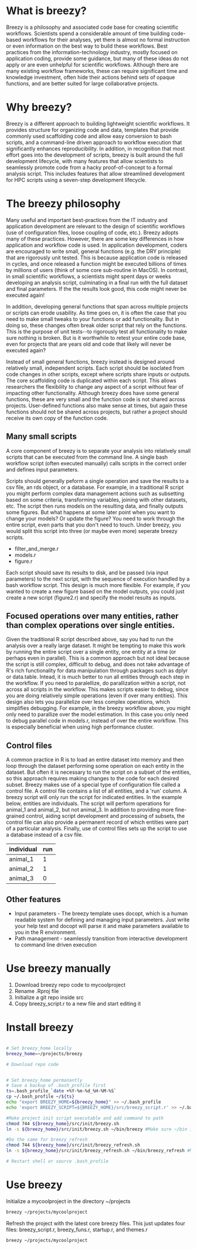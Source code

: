 # What is breezy?

Breezy is a philosophy and associated code base for creating scientific workflows. Scientists spend a considerable amount of time building code-based workflows for their analyses, yet there is almost no formal instruction or even information on the best way to build these workflows. Best practices from the information-technology industry, mostly focused on application coding, provide some guidance, but many of these ideas do not apply or are even unhelpful for scientific workflows. Although there are many existing workflow frameworks, these can require significant time and knowledge investment, often hide their actions behind sets of opaque functions, and are better suited for large collaborative projects. 

# Why breezy?

Breezy is a different approach to building lightweight scientific workflows. It provides structure for organizing code and data, templates that provide commonly used scaffolding code and allow easy conversion to bash scripts, and a command-line driven approach to workflow execution that significantly enhances reproducibility. In addition, in recognition that most effort goes into the development of scripts, breezy is built around the full development lifecycle, with many features that allow scientists to seamlessly promote code from a hacky proof-of-concept to a formal analysis script. This includes features that allow streamlined development for HPC scripts using a seven-step development lifecycle.

# The breezy philosophy

Many useful and important best-practices from the IT industry and application development are relevant to the design of scientific workflows (use of configuration files, loose coupling of code, etc.). Breezy adopts many of these practices. However, there are some key differences in how application and workflow code is used. In application development, coders are encouraged to write small, general functions (e.g. the DRY principle) that are rigorously unit tested. This is because application code is released in cycles, and once released a function might be executed billions of times by millions of users (think of some core sub-routine in MacOS). In contrast, in small scientific workflows, a scientists might spent days or weeks developing an analysis script, culminating in a final run with the full dataset and final parameters. If the the results look good, this code might never be executed again!

In addition, developing general functions that span across multiple projects or scripts can erode usability. As time goes on, it is often the case that you need to make small tweaks to your functions or add functionality. But in doing so, these changes often break older script that rely on the functions. This is the purpose of unit tests--to rigorously test all functionality to make sure nothing is broken. But is it worthwhile to retest your entire code base, even for projects that are years old and code that likely will never be executed again?

Instead of small general functions, breezy instead is designed around relatively small, independent scripts. Each script should be isoclated from code changes in other scripts, except where scripts share inputs or outputs. The core scaffolding code is duplicated within each script. This allows researchers the flexibility to change any aspect of a script without fear of impacting other functionality. Although breezy does have some general functions, these are very small and the function code is not shared across projects. User-defined functions also make sense at times, but again these functions should not be shared across projects, but rather a project should receive its own copy of the function code.

## Many small scripts

A core component of breezy is to separate your analysis into relatively small scripts that can be executed from the command line. A single bash workflow script (often executed manually) calls scripts in the correct order and defines input parameters.

Scripts should generally peform a single operation and save the results to a csv file, an rds object, or a database. For example, in a traditional R script you might perform complex data management actions such as subsetting based on some criteria, transforming variables, joining with other datasets, etc. The script then runs models on the resulting data, and finally outputs some figures. But what happens at some later point when you want to change your models? Or update the figure? You need to work through the entire script, even parts that you don't need to touch. Under breezy, you would split this script into three (or maybe even more) seperate breezy scripts.

* filter_and_merge.r
* models.r
* figure.r

Each script should save its results to disk, and be passed (via input parameters) to the next script, with the sequence of execution handled by a bash workflow script. This design is much more flexible. For example, if you wanted to create a new figure based on the model outputs, you could just create a new script (figure2.r) and specify the model results as inputs.

## Focused operations over many entities, rather than complex operations over single entities.

Given the traditional R script described above, say you had to run the analysis over a really large dataset. It might be tempting to make this work by running the entire script over a single entity, one entity at a time (or perhaps even in parallel). This is a common approach but not ideal because the script is still complex, difficult to debug, and does not take advantage of R's rich functionality for data manipulation through packages such as dplyr or data.table. Intead, it is much better to run all entities through each step in the workflow. If you need to paralellize, do parallization within a script, not across all scripts in the workflow. This makes scripts easier to debug, since you are doing relatively simple operations (even if over many entities). This design also lets you parallelize over less complex operations, which simplifies debugging. For example, in the breezy workflow above, you might only need to parallize over the model estimation. In this case you only need to debug parallel code in models.r, instead of over the entire workflow. This is especially beneficial when using high performance cluster.

## Control files

A common practice in R is to load an entire dataset into memory and then loop through the dataset performing some operation on each entity in the dataset. But often it is necessary to run the script on a subset of the entities, so this approach requires making changes to the code for each desired subset. Breezy makes use of a special type of configuration file called a control file. A control file contains a list of all entities, and a 'run' column. A breezy script will only run the script for indicated entities. In the example below, entities are individuals. The script will perform operations for animal_1 and animal_2, but not animal_3. In addition to providing more fine-grained control, aiding script development and processing of subsets, the control file can also provide a permanent record of which entities were part of a particular analysis. Finally, use of control files sets up the script to use a database instead of a csv file. 

| individual | run |
|------------|-----|
| animal_1 | 1 |
| animal_2 | 1 |
| animal_3 | 0 |


## Other features

* Input parameters - The breezy template uses docopt, which is a human readable system for defining and managing input parameters. Just write your help text and docopt will parse it and make parameters available to you in the R environment.
* Path management - seamlessly transition from interactive development to command line driven execution

# Use breezy manually

1) Download breezy repo code to mycoolproject
2) Rename .Rproj file
3) Initialize a git repo inside src
4) Copy breezy_script.r to a new file and start editing it

# Install breezy

```bash

# Set breezy_home locally
breezy_home=~/projects/breezy

# Download repo code


# Set breezy_home permanantly
# Save a backup of .bash_profile first
ts=.bash_profile_`date +%Y-%m-%d_%H-%M-%S`
cp ~/.bash_profile ~/${ts}
echo "export BREEZY_HOME=${breezy_home}" >> ~/.bash_profile
echo 'export BREEZY_SCRIPT=${BREEZY_HOME}/src/breezy_script.r' >> ~/.bash_profile

#Make project init script executable and add command to path
chmod 744 ${breezy_home}/src/init/breezy.sh
ln -s ${breezy_home}/src/init/breezy.sh ~/bin/breezy #Make sure ~/bin is in path

#Do the same for breezy_refresh
chmod 744 ${breezy_home}/src/init/breezy_refresh.sh
ln -s ${breezy_home}/src/init/breezy_refresh.sh ~/bin/breezy_refresh #Make sure ~/bin is in path

# Restart shell or source .bash_profile

```

# Use breezy

Initialize a mycoolproject in the directory ~/projects

```bash
breezy ~/projects/mycoolproject

```

Refresh the project with the latest core breezy files. This just updates four files: breezy_script.r, breezy_funs.r, startup.r, and themes.r

```bash
breezy ~/projects/mycoolproject

```

